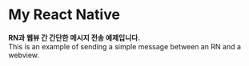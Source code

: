 # My React Native

<strong>RN과 웹뷰 간 간단한 메시지 전송 예제입니다.</strong><br />
This is an example of sending a simple message between an RN and a webview.